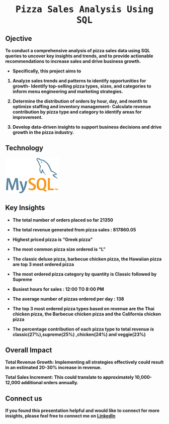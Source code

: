 <h1 align='center'><samp><strong>Pizza Sales Analysis Using SQL</bold></samp></h1>

## Ojective 

To conduct a comprehensive analysis of pizza sales data using  SQL queries to uncover key insights and trends, and to provide actionable recommendations to increase sales and drive business growth.

- Specifically, this project aims to
1. Analyze sales trends and patterns to identify opportunities for growth- Identify top-selling pizza types, sizes, and categories to inform menu engineering and marketing strategies.
   
2. Determine the distribution of orders by hour, day, and month to optimize staffing and inventory management- Calculate revenue contribution by pizza type and category to identify areas for improvement.
   
3. Develop data-driven insights to support business decisions and drive growth in the pizza industry.

## Technology

![logo](https://raw.githubusercontent.com/docker-library/docs/c408469abbac35ad1e4a50a6618836420eb9502e/mysql/logo.png)

## Key Insights
- The total number of orders placed so far 21350 

- The total revenue generated from pizza sales : 817860.05 

- Highest priced pizza is “Greek pizza” 

- The most common pizza size ordered is “L” 

- The classic deluxe pizza, barbecue chicken pizza, the Hawaiian pizza are top 3 most ordered pizza 

- The most ordered pizza category by quantity is Classic followed by Supreme 

- Busiest hours for sales : 12:00 TO 8:00 PM 

- The average number of pizzas ordered per day : 138 

- The top 3 most ordered pizza types based on revenue are the Thai chicken pizza, the Barbecue chicken pizza and the California chicken pizza

- The percentage contribution of each pizza type to total revenue is classic(27%),supreme(25%) ,chicken(24%) and veggie(23%)

## Overall Impact

**Total Revenue Growth**: Implementing all strategies effectively could result in an estimated 20-30% increase in revenue. 

**Total Sales Increment**: This could translate to approximately 10,000-12,000 additional orders annually.

## Connect us
If you found this presentation helpful and would like to connect for more insights, please feel 
free to connect me on [LinkedIn](https://www.linkedin.com/in/vishal-tyagi00/)
